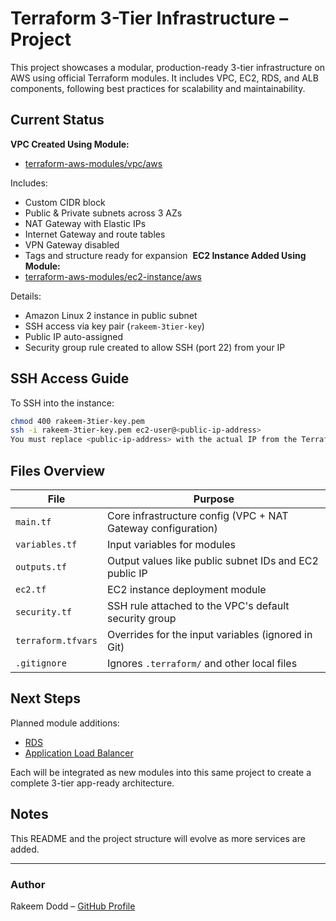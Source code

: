 # Terraform 3-Tier Infrastructure – Project

This project showcases a modular, production-ready 3-tier infrastructure on AWS using official Terraform modules. It includes VPC, EC2, RDS, and ALB components, following best practices for scalability and maintainability.

## Current Status

**VPC Created Using Module:**
- [terraform-aws-modules/vpc/aws](https://github.com/terraform-aws-modules/terraform-aws-vpc)

Includes:
- Custom CIDR block
- Public & Private subnets across 3 AZs
- NAT Gateway with Elastic IPs
- Internet Gateway and route tables
- VPN Gateway disabled
- Tags and structure ready for expansion  **EC2 Instance Added Using Module:**
- [terraform-aws-modules/ec2-instance/aws](https://github.com/terraform-aws-modules/terraform-aws-ec2-instance)

Details:
- Amazon Linux 2 instance in public subnet
- SSH access via key pair (`rakeem-3tier-key`)
- Public IP auto-assigned
- Security group rule created to allow SSH (port 22) from your IP

## SSH Access Guide

To SSH into the instance:
```bash
chmod 400 rakeem-3tier-key.pem
ssh -i rakeem-3tier-key.pem ec2-user@<public-ip-address>
You must replace <public-ip-address> with the actual IP from the Terraform output. 
```

## Files Overview

| File | Purpose |
|------|---------|
| `main.tf` | Core infrastructure config (VPC + NAT Gateway configuration) |
| `variables.tf` | Input variables for modules |
| `outputs.tf` | Output values like public subnet IDs and EC2 public IP |
| `ec2.tf` | EC2 instance deployment module |
| `security.tf` | SSH rule attached to the VPC's default security group |
| `terraform.tfvars` | Overrides for the input variables (ignored in Git) |
| `.gitignore` | Ignores `.terraform/` and other local files |


## Next Steps

Planned module additions:
- [RDS](https://github.com/terraform-aws-modules/terraform-aws-rds)
- [Application Load Balancer](https://github.com/terraform-aws-modules/terraform-aws-alb)

Each will be integrated as new modules into this same project to create a complete 3-tier app-ready architecture.

## Notes

This README and the project structure will evolve as more services are added.

---

### Author

Rakeem Dodd – [GitHub Profile](https://github.com/RakeemDodd)